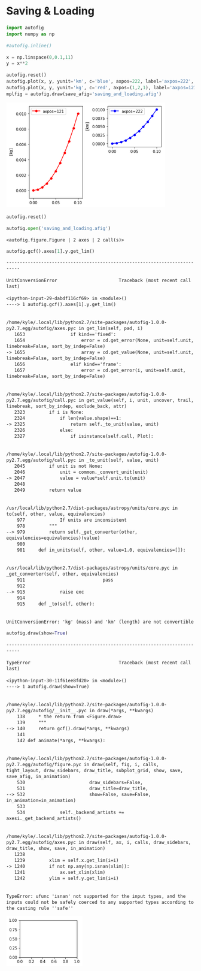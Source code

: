 
# Saving & Loading


```python
import autofig
import numpy as np
```


```python
#autofig.inline()
```


```python
x = np.linspace(0,0.1,11)
y = x**2
```


```python
autofig.reset()
autofig.plot(x, y, yunit='km', c='blue', axpos=222, label='axpos=222', legend=True)
autofig.plot(x, y, yunit='kg', c='red', axpos=(1,2,1), label='axpos=121', legend=True)
mplfig = autofig.draw(save_afig='saving_and_loading.afig')
```


![png](saving_and_loading_files/saving_and_loading_4_0.png)



```python
autofig.reset()
```


```python
autofig.open('saving_and_loading.afig')
```




    <autofig.figure.Figure | 2 axes | 2 call(s)>




```python
autofig.gcf().axes[1].y.get_lim()
```


    ---------------------------------------------------------------------------

    UnitConversionError                       Traceback (most recent call last)

    <ipython-input-29-dabdf116cf69> in <module>()
    ----> 1 autofig.gcf().axes[1].y.get_lim()
    

    /home/kyle/.local/lib/python2.7/site-packages/autofig-1.0.0-py2.7.egg/autofig/axes.pyc in get_lim(self, pad, i)
       1653                 if kind=='fixed':
       1654                     error = cd.get_error(None, unit=self.unit, linebreak=False, sort_by_indep=False)
    -> 1655                     array = cd.get_value(None, unit=self.unit, linebreak=False, sort_by_indep=False)
       1656                 elif kind=='frame':
       1657                     error = cd.get_error(i, unit=self.unit, linebreak=False, sort_by_indep=False)


    /home/kyle/.local/lib/python2.7/site-packages/autofig-1.0.0-py2.7.egg/autofig/call.pyc in get_value(self, i, unit, uncover, trail, linebreak, sort_by_indep, exclude_back, attr)
       2323         if i is None:
       2324             if len(value.shape)==1:
    -> 2325                 return self._to_unit(value, unit)
       2326             else:
       2327                 if isinstance(self.call, Plot):


    /home/kyle/.local/lib/python2.7/site-packages/autofig-1.0.0-py2.7.egg/autofig/call.pyc in _to_unit(self, value, unit)
       2045         if unit is not None:
       2046             unit = common._convert_unit(unit)
    -> 2047             value = value*self.unit.to(unit)
       2048 
       2049         return value


    /usr/local/lib/python2.7/dist-packages/astropy/units/core.pyc in to(self, other, value, equivalencies)
        977             If units are inconsistent
        978         """
    --> 979         return self._get_converter(other, equivalencies=equivalencies)(value)
        980 
        981     def in_units(self, other, value=1.0, equivalencies=[]):


    /usr/local/lib/python2.7/dist-packages/astropy/units/core.pyc in _get_converter(self, other, equivalencies)
        911                             pass
        912 
    --> 913             raise exc
        914 
        915     def _to(self, other):


    UnitConversionError: 'kg' (mass) and 'km' (length) are not convertible



```python
autofig.draw(show=True)
```


    ---------------------------------------------------------------------------

    TypeError                                 Traceback (most recent call last)

    <ipython-input-30-11f61ee8fd20> in <module>()
    ----> 1 autofig.draw(show=True)
    

    /home/kyle/.local/lib/python2.7/site-packages/autofig-1.0.0-py2.7.egg/autofig/__init__.pyc in draw(*args, **kwargs)
        138     * the return from <Figure.draw>
        139     """
    --> 140     return gcf().draw(*args, **kwargs)
        141 
        142 def animate(*args, **kwargs):


    /home/kyle/.local/lib/python2.7/site-packages/autofig-1.0.0-py2.7.egg/autofig/figure.pyc in draw(self, fig, i, calls, tight_layout, draw_sidebars, draw_title, subplot_grid, show, save, save_afig, in_animation)
        530                        draw_sidebars=False,
        531                        draw_title=draw_title,
    --> 532                        show=False, save=False, in_animation=in_animation)
        533 
        534             self._backend_artists += axesi._get_backend_artists()


    /home/kyle/.local/lib/python2.7/site-packages/autofig-1.0.0-py2.7.egg/autofig/axes.pyc in draw(self, ax, i, calls, draw_sidebars, draw_title, show, save, in_animation)
       1238 
       1239         xlim = self.x.get_lim(i=i)
    -> 1240         if not np.any(np.isnan(xlim)):
       1241             ax.set_xlim(xlim)
       1242         ylim = self.y.get_lim(i=i)


    TypeError: ufunc 'isnan' not supported for the input types, and the inputs could not be safely coerced to any supported types according to the casting rule ''safe''



![png](saving_and_loading_files/saving_and_loading_8_1.png)



```python

```
